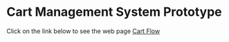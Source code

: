 # Cart Management System Prototype

Click on the link below to see the web page
[Cart Flow](https://cart-flow-ochre.vercel.app)
